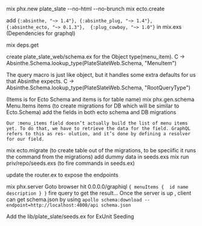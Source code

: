 mix phx.new plate_slate --no-html --no-brunch
mix ecto.create

add 
`
{:absinthe, "~> 1.4"},
{:absinthe_plug, "~> 1.4"},
{:absinthe_ecto, "~> 0.1.3"}, 
{:plug_cowboy, "~> 1.0"}
`
in mix.exs (Dependencies for graphql)

mix deps.get

create plate_slate_web/schema.ex for the Object type(menu_item).
C -> Absinthe.Schema.lookup_type(PlateSlateWeb.Schema, "MenuItem")

The query macro is just like object, but it handles some extra defaults for us that Absinthe expects.
C -> Absinthe.Schema.lookup_type(PlateSlateWeb.Schema, "RootQueryType")

(Items is for Ecto Schema and items is for table name)
mix phx.gen.schema Menu.Items items 
(to create migrations for DB which will be similar to Ecto.Schema)
add the fields in both ecto schema and DB migrations

`Our :menu_items field doesn’t actually build the list of menu items yet. To do that, we have to retrieve the data for the field. GraphQL refers to this as res- olution, and it’s done by defining a resolver for our field.`

mix ecto.migrate (to create table out of the migrations, to be speciific it runs the command from the migrations)
add dummy data in seeds.exs
mix run priv/repo/seeds.exs (to fire commands in seeds.ex)

update the router.ex to expose the endpoints

mix phx.server 
Goto browser hit 0.0.0.0/graphiql
`
{
  menuItems { 
    id
		name
    description
  }
}
`
fire query to get the result...
Once the server is up ,
client can get schema.json by using 
`apollo schema:download --endpoint=http://localhost:4000/api schema.json`

Add the lib/plate_slate/seeds.ex for ExUnit Seeding
